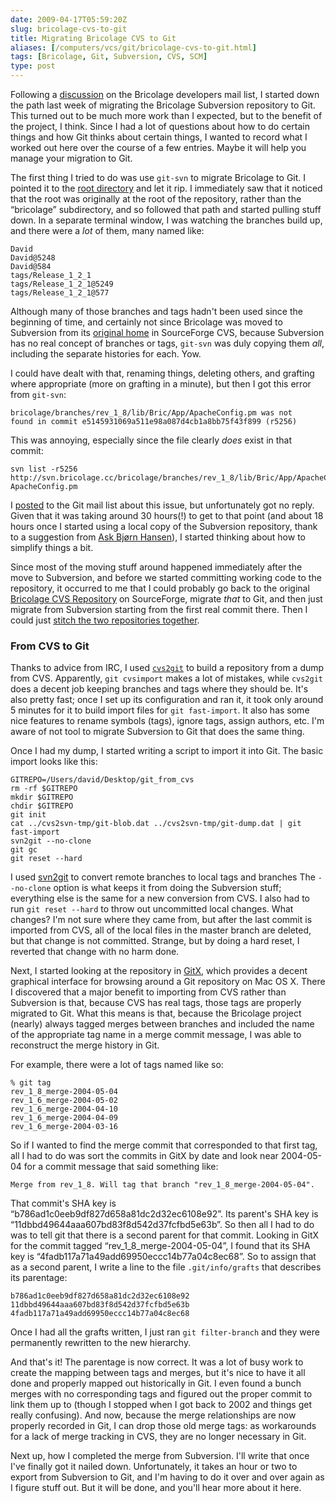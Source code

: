 ```yaml
--- 
date: 2009-04-17T05:59:20Z
slug: bricolage-cvs-to-git
title: Migrating Bricolage CVS to Git
aliases: [/computers/vcs/git/bricolage-cvs-to-git.html]
tags: [Bricolage, Git, Subversion, CVS, SCM]
type: post
---
```


Following a [discussion] on the Bricolage developers mail list, I started down
the path last week of migrating the Bricolage Subversion repository to Git. This
turned out to be much more work than I expected, but to the benefit of the
project, I think. Since I had a lot of questions about how to do certain things
and how Git thinks about certain things, I wanted to record what I worked out
here over the course of a few entries. Maybe it will help you manage your
migration to Git.

The first thing I tried to do was use `git-svn` to migrate Bricolage to Git. I
pointed it to the [root directory] and let it rip. I immediately saw that it
noticed that the root was originally at the root of the repository, rather than
the “bricolage” subdirectory, and so followed that path and started pulling
stuff down. In a separate terminal window, I was watching the branches build up,
and there were a *lot* of them, many named like:

    David
    David@5248
    David@584
    tags/Release_1_2_1
    tags/Release_1_2_1@5249
    tags/Release_1_2_1@577

Although many of those branches and tags hadn't been used since the beginning of
time, and certainly not since Bricolage was moved to Subversion from its
[original home] in SourceForge CVS, because Subversion has no real concept of
branches or tags, `git-svn` was duly copying them *all*, including the separate
histories for each. Yow.

I could have dealt with that, renaming things, deleting others, and grafting
where appropriate (more on grafting in a minute), but then I got this error from
`git-svn`:

    bricolage/branches/rev_1_8/lib/Bric/App/ApacheConfig.pm was not
    found in commit e5145931069a511e98a087d4cb1a8bb75f43f899 (r5256)

This was annoying, especially since the file clearly *does* exist in that
commit:

    svn list -r5256 http://svn.bricolage.cc/bricolage/branches/rev_1_8/lib/Bric/App/ApacheConfig.pm
    ApacheConfig.pm

I [posted] to the Git mail list about this issue, but unfortunately got no
reply. Given that it was taking around 30 hours(!) to get to that point (and
about 18 hours once I started using a local copy of the Subversion repository,
thank to a suggestion from [Ask Bjørn Hansen]), I started thinking about how to
simplify things a bit.

Since most of the moving stuff around happened immediately after the move to
Subversion, and before we started committing working code to the repository, it
occurred to me that I could probably go back to the original [Bricolage CVS
Repository][original home] on SourceForge, migrate *that* to Git, and then just
migrate from Subversion starting from the first real commit there. Then I could
just [stitch the two repositories together].

### From CVS to Git

Thanks to advice from IRC, I used [`cvs2git`] to build a repository from a dump
from CVS. Apparently, `git cvsimport` makes a lot of mistakes, while `cvs2git`
does a decent job keeping branches and tags where they should be. It's also
pretty fast; once I set up its configuration and ran it, it took only around 5
minutes for it to build import files for `git fast-import`. It also has some
nice features to rename symbols (tags), ignore tags, assign authors, etc. I'm
aware of not tool to migrate Subversion to Git that does the same thing.

Once I had my dump, I started writing a script to import it into Git. The basic
import looks like this:

    GITREPO=/Users/david/Desktop/git_from_cvs
    rm -rf $GITREPO
    mkdir $GITREPO
    chdir $GITREPO
    git init
    cat ../cvs2svn-tmp/git-blob.dat ../cvs2svn-tmp/git-dump.dat | git fast-import
    svn2git --no-clone
    git gc
    git reset --hard

I used [svn2git] to convert remote branches to local tags and branches The
`--no-clone` option is what keeps it from doing the Subversion stuff; everything
else is the same for a new conversion from CVS. I also had to run
`git reset --hard` to throw out uncommitted local changes. What changes? I'm not
sure where they came from, but after the last commit is imported from CVS, all
of the local files in the master branch are deleted, but that change is not
committed. Strange, but by doing a hard reset, I reverted that change with no
harm done.

Next, I started looking at the repository in [GitX], which provides a decent
graphical interface for browsing around a Git repository on Mac OS X. There I
discovered that a major benefit to importing from CVS rather than Subversion is
that, because CVS has real tags, those tags are properly migrated to Git. What
this means is that, because the Bricolage project (nearly) always tagged merges
between branches and included the name of the appropriate tag name in a merge
commit message, I was able to reconstruct the merge history in Git.

For example, there were a lot of tags named like so:

    % git tag
    rev_1_8_merge-2004-05-04
    rev_1_6_merge-2004-05-02
    rev_1_6_merge-2004-04-10
    rev_1_6_merge-2004-04-09
    rev_1_6_merge-2004-03-16

So if I wanted to find the merge commit that corresponded to that first tag, all
I had to do was sort the commits in GitX by date and look near 2004-05-04 for a
commit message that said something like:

    Merge from rev_1_8. Will tag that branch "rev_1_8_merge-2004-05-04".

That commit's SHA key is “b786ad1c0eeb9df827d658a81dc2d32ec6108e92”. Its
parent's SHA key is “11dbbd49644aaa607bd83f8d542d37fcfbd5e63b”. So then all I
had to do was to tell git that there is a second parent for that commit. Looking
in GitX for the commit tagged “rev\_1\_8\_merge-2004-05-04”, I found that its
SHA key is “4fadb117a71a49add69950eccc14b77a04c8ec68”. So to assign that as a
second parent, I write a line to the file `.git/info/grafts` that describes its
parentage:

    b786ad1c0eeb9df827d658a81dc2d32ec6108e92 11dbbd49644aaa607bd83f8d542d37fcfbd5e63b 4fadb117a71a49add69950eccc14b77a04c8ec68

Once I had all the grafts written, I just ran `git filter-branch` and they were
permanently rewritten to the new hierarchy.

And that's it! The parentage is now correct. It was a lot of busy work to create
the mapping between tags and merges, but it's nice to have it all done and
properly mapped out historically in Git. I even found a bunch merges with no
corresponding tags and figured out the proper commit to link them up to (though
I stopped when I got back to 2002 and things get really confusing). And now,
because the merge relationships are now properly recorded in Git, I can drop
those old merge tags: as workarounds for a lack of merge tracking in CVS, they
are no longer necessary in Git.

Next up, how I completed the merge from Subversion. I'll write that once I've
finally got it nailed down. Unfortunately, it takes an hour or two to export
from Subversion to Git, and I'm having to do it over and over again as I figure
stuff out. But it will be done, and you'll hear more about it here.

  [discussion]: https://marc.info/?t=123886317200001
    "Bricolage Developer List Archive: “GitHub?”"
  [root directory]: http://svn.bricolage.cc/bricolage/
  [original home]: http://bricolage.cvs.sourceforge.net/viewvc/bricolage/bricolage/
    "Bricolage SourceForge CVS Browser"
  [posted]: https://marc.info/?l=git&m=123964663024277
    "Git Mail List: “Again with git-svn: File was not found in commit”"
  [Ask Bjørn Hansen]: https://www.askask.com/
  [stitch the two repositories together]: https://raphaelhertzog.com/2007/07/24/assembling-bits-of-history-with-git/
    "Buxy rêve tout haut: “Assembling bits of history with git”"
  [`cvs2git`]: https://github.com/mhagger/cvs2svn/blob/master/cvs2git.html
  [svn2git]: https://github.com/schwern/svn2git "svn2git on GitHub"
  [GitX]: https://gitx.frim.nl
